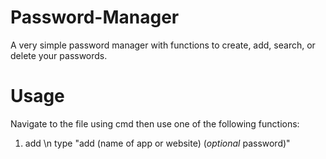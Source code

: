 # Password-Manager
A very simple password manager with functions to create, add, search, or delete your passwords.

# Usage
Navigate to the file using cmd then use one of the following functions:

1. add \n
type "add (name of app or website) (*optional* password)"
